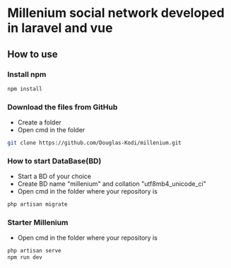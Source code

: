 # Millenium social network developed in laravel and vue

## How to use

### Install npm

```sh
npm install
```

### Download the files from GitHub

- Create a folder
- Open cmd in the folder
```sh
git clone https://github.com/Douglas-Kodi/millenium.git
```

### How to start DataBase(BD)

- Start a BD of your choice
- Create BD name "millenium" and collation "utf8mb4_unicode_ci"
- Open cmd in the folder where your repository is
```sh
php artisan migrate
```

### Starter Millenium

- Open cmd in the folder where your repository is
```sh
php artisan serve
npm run dev
```
